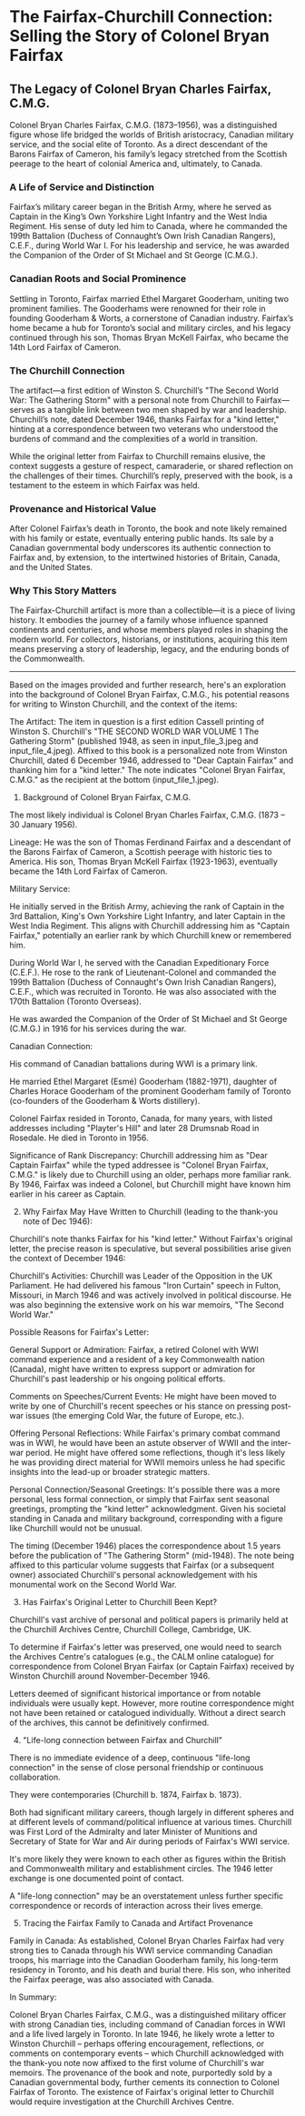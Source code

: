# The Fairfax-Churchill Connection: Selling the Story of Colonel Bryan Fairfax

## The Legacy of Colonel Bryan Charles Fairfax, C.M.G.

Colonel Bryan Charles Fairfax, C.M.G. (1873–1956), was a distinguished figure whose life bridged the worlds of British aristocracy, Canadian military service, and the social elite of Toronto. As a direct descendant of the Barons Fairfax of Cameron, his family’s legacy stretched from the Scottish peerage to the heart of colonial America and, ultimately, to Canada.

### A Life of Service and Distinction

Fairfax’s military career began in the British Army, where he served as Captain in the King’s Own Yorkshire Light Infantry and the West India Regiment. His sense of duty led him to Canada, where he commanded the 199th Battalion (Duchess of Connaught’s Own Irish Canadian Rangers), C.E.F., during World War I. For his leadership and service, he was awarded the Companion of the Order of St Michael and St George (C.M.G.).

### Canadian Roots and Social Prominence

Settling in Toronto, Fairfax married Ethel Margaret Gooderham, uniting two prominent families. The Gooderhams were renowned for their role in founding Gooderham & Worts, a cornerstone of Canadian industry. Fairfax’s home became a hub for Toronto’s social and military circles, and his legacy continued through his son, Thomas Bryan McKell Fairfax, who became the 14th Lord Fairfax of Cameron.

### The Churchill Connection

The artifact—a first edition of Winston S. Churchill’s "The Second World War: The Gathering Storm" with a personal note from Churchill to Fairfax—serves as a tangible link between two men shaped by war and leadership. Churchill’s note, dated December 1946, thanks Fairfax for a "kind letter," hinting at a correspondence between two veterans who understood the burdens of command and the complexities of a world in transition.

While the original letter from Fairfax to Churchill remains elusive, the context suggests a gesture of respect, camaraderie, or shared reflection on the challenges of their times. Churchill’s reply, preserved with the book, is a testament to the esteem in which Fairfax was held.

### Provenance and Historical Value

After Colonel Fairfax’s death in Toronto, the book and note likely remained with his family or estate, eventually entering public hands. Its sale by a Canadian governmental body underscores its authentic connection to Fairfax and, by extension, to the intertwined histories of Britain, Canada, and the United States.

### Why This Story Matters

The Fairfax-Churchill artifact is more than a collectible—it is a piece of living history. It embodies the journey of a family whose influence spanned continents and centuries, and whose members played roles in shaping the modern world. For collectors, historians, or institutions, acquiring this item means preserving a story of leadership, legacy, and the enduring bonds of the Commonwealth.

---

Based on the images provided and further research, here's an exploration into the background of Colonel Bryan Fairfax, C.M.G., his potential reasons for writing to Winston Churchill, and the context of the items:

The Artifact:
The item in question is a first edition Cassell printing of Winston S. Churchill's "THE SECOND WORLD WAR VOLUME 1 The Gathering Storm" (published 1948, as seen in input_file_3.jpeg and input_file_4.jpeg). Affixed to this book is a personalized note from Winston Churchill, dated 6 December 1946, addressed to "Dear Captain Fairfax" and thanking him for a "kind letter." The note indicates "Colonel Bryan Fairfax, C.M.G." as the recipient at the bottom (input_file_1.jpeg).

1. Background of Colonel Bryan Fairfax, C.M.G.

The most likely individual is Colonel Bryan Charles Fairfax, C.M.G. (1873 – 30 January 1956).

Lineage: He was the son of Thomas Ferdinand Fairfax and a descendant of the Barons Fairfax of Cameron, a Scottish peerage with historic ties to America. His son, Thomas Bryan McKell Fairfax (1923-1963), eventually became the 14th Lord Fairfax of Cameron.

Military Service:

He initially served in the British Army, achieving the rank of Captain in the 3rd Battalion, King's Own Yorkshire Light Infantry, and later Captain in the West India Regiment. This aligns with Churchill addressing him as "Captain Fairfax," potentially an earlier rank by which Churchill knew or remembered him.

During World War I, he served with the Canadian Expeditionary Force (C.E.F.). He rose to the rank of Lieutenant-Colonel and commanded the 199th Battalion (Duchess of Connaught's Own Irish Canadian Rangers), C.E.F., which was recruited in Toronto. He was also associated with the 170th Battalion (Toronto Overseas).

He was awarded the Companion of the Order of St Michael and St George (C.M.G.) in 1916 for his services during the war.

Canadian Connection:

His command of Canadian battalions during WWI is a primary link.

He married Ethel Margaret (Esmé) Gooderham (1882-1971), daughter of Charles Horace Gooderham of the prominent Gooderham family of Toronto (co-founders of the Gooderham & Worts distillery).

Colonel Fairfax resided in Toronto, Canada, for many years, with listed addresses including "Playter's Hill" and later 28 Drumsnab Road in Rosedale. He died in Toronto in 1956.

Significance of Rank Discrepancy: Churchill addressing him as "Dear Captain Fairfax" while the typed addressee is "Colonel Bryan Fairfax, C.M.G." is likely due to Churchill using an older, perhaps more familiar rank. By 1946, Fairfax was indeed a Colonel, but Churchill might have known him earlier in his career as Captain.

2. Why Fairfax May Have Written to Churchill (leading to the thank-you note of Dec 1946):

Churchill's note thanks Fairfax for his "kind letter." Without Fairfax's original letter, the precise reason is speculative, but several possibilities arise given the context of December 1946:

Churchill's Activities: Churchill was Leader of the Opposition in the UK Parliament. He had delivered his famous "Iron Curtain" speech in Fulton, Missouri, in March 1946 and was actively involved in political discourse. He was also beginning the extensive work on his war memoirs, "The Second World War."

Possible Reasons for Fairfax's Letter:

General Support or Admiration: Fairfax, a retired Colonel with WWI command experience and a resident of a key Commonwealth nation (Canada), might have written to express support or admiration for Churchill's past leadership or his ongoing political efforts.

Comments on Speeches/Current Events: He might have been moved to write by one of Churchill's recent speeches or his stance on pressing post-war issues (the emerging Cold War, the future of Europe, etc.).

Offering Personal Reflections: While Fairfax's primary combat command was in WWI, he would have been an astute observer of WWII and the inter-war period. He might have offered some reflections, though it's less likely he was providing direct material for WWII memoirs unless he had specific insights into the lead-up or broader strategic matters.

Personal Connection/Seasonal Greetings: It's possible there was a more personal, less formal connection, or simply that Fairfax sent seasonal greetings, prompting the "kind letter" acknowledgment. Given his societal standing in Canada and military background, corresponding with a figure like Churchill would not be unusual.

The timing (December 1946) places the correspondence about 1.5 years before the publication of "The Gathering Storm" (mid-1948). The note being affixed to this particular volume suggests that Fairfax (or a subsequent owner) associated Churchill's personal acknowledgement with his monumental work on the Second World War.

3. Has Fairfax's Original Letter to Churchill Been Kept?

Churchill's vast archive of personal and political papers is primarily held at the Churchill Archives Centre, Churchill College, Cambridge, UK.

To determine if Fairfax's letter was preserved, one would need to search the Archives Centre's catalogues (e.g., the CALM online catalogue) for correspondence from Colonel Bryan Fairfax (or Captain Fairfax) received by Winston Churchill around November-December 1946.

Letters deemed of significant historical importance or from notable individuals were usually kept. However, more routine correspondence might not have been retained or catalogued individually. Without a direct search of the archives, this cannot be definitively confirmed.

4. "Life-long connection between Fairfax and Churchill"

There is no immediate evidence of a deep, continuous "life-long connection" in the sense of close personal friendship or continuous collaboration.

They were contemporaries (Churchill b. 1874, Fairfax b. 1873).

Both had significant military careers, though largely in different spheres and at different levels of command/political influence at various times. Churchill was First Lord of the Admiralty and later Minister of Munitions and Secretary of State for War and Air during periods of Fairfax's WWI service.

It's more likely they were known to each other as figures within the British and Commonwealth military and establishment circles. The 1946 letter exchange is one documented point of contact.

A "life-long connection" may be an overstatement unless further specific correspondence or records of interaction across their lives emerge.

5. Tracing the Fairfax Family to Canada and Artifact Provenance

Family in Canada: As established, Colonel Bryan Charles Fairfax had very strong ties to Canada through his WWI service commanding Canadian troops, his marriage into the Canadian Gooderham family, his long-term residency in Toronto, and his death and burial there. His son, who inherited the Fairfax peerage, was also associated with Canada.


In Summary:

Colonel Bryan Charles Fairfax, C.M.G., was a distinguished military officer with strong Canadian ties, including command of Canadian forces in WWI and a life lived largely in Toronto. In late 1946, he likely wrote a letter to Winston Churchill – perhaps offering encouragement, reflections, or comments on contemporary events – which Churchill acknowledged with the thank-you note now affixed to the first volume of Churchill's war memoirs. The provenance of the book and note, purportedly sold by a Canadian governmental body, further cements its connection to Colonel Fairfax of Toronto. The existence of Fairfax's original letter to Churchill would require investigation at the Churchill Archives Centre.
